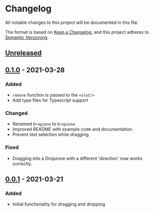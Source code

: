 # Changelog
All notable changes to this project will be documented in this file.

The format is based on [Keep a Changelog](https://keepachangelog.com/en/1.0.0/),
and this project adheres to [Semantic Versioning](https://semver.org/spec/v2.0.0.html).

## [Unreleased]

## [0.1.0] - 2021-03-28
### Added
- `remove` function is passed to the `<slot/>`
- Add type files for Typescript support

### Changed
- Renamed `Dragzone` to `Dropzone`
- Improved README with example code and documentation.
- Prevent text selection while dragging.

### Fixed
- Dragging into a Dropzone with a different 'direction' now works correctly.

## [0.0.1] - 2021-03-21
### Added
- Initial functionality for dragging and dropping

[Unreleased]: https://github.com/joburgard/svelte-dragondrop/compare/v0.1.0...HEAD
[0.1.0]: https://github.com/joburgard/svelte-dragondrop/compare/v0.0.1...v0.1.0
[0.0.1]: https://github.com/joburgard/svelte-dragondrop/releases/tag/v0.0.1